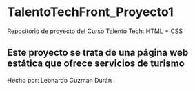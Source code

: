 # TalentoTechFront_Proyecto1
Repositorio de proyecto del Curso Talento Tech: HTML + CSS

## Este proyecto se trata de una página web estática que ofrece servicios de turismo

Hecho por: Leonardo Guzmán Durán
